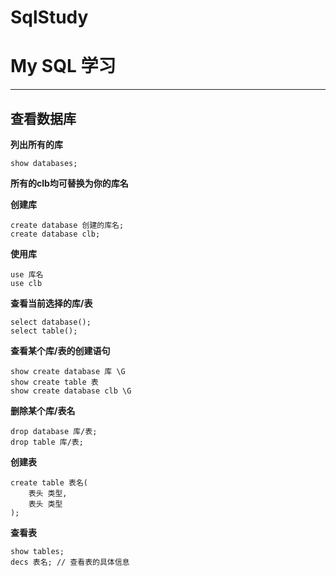 # SqlStudy
# My SQL 学习
<hr>

## 查看数据库
**列出所有的库**
```mysql
show databases; 
```
**所有的clb均可替换为你的库名**

**创建库**
```mysql
create database 创建的库名;
create database clb;
```

**使用库**
```mysql
use 库名
use clb
```

**查看当前选择的库/表**
```mysql
select database();
select table();
```

**查看某个库/表的创建语句**
```mysql
show create database 库 \G
show create table 表 
show create database clb \G
```

**删除某个库/表名**
```mysql
drop database 库/表;
drop table 库/表;
```

**创建表**
```mysql
create table 表名(
    表头 类型,
    表头 类型
);
```
**查看表**
```mysql
show tables;
decs 表名; // 查看表的具体信息
```
